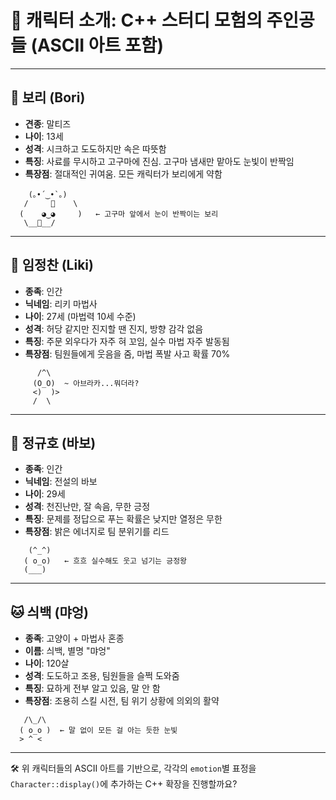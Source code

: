 
# 🐾 캐릭터 소개: C++ 스터디 모험의 주인공들 (ASCII 아트 포함)

---

## 🐶 보리 (Bori)
- **견종**: 말티즈
- **나이**: 13세
- **성격**: 시크하고 도도하지만 속은 따뜻함
- **특징**: 사료를 무시하고 고구마에 진심. 고구마 냄새만 맡아도 눈빛이 반짝임
- **특장점**: 절대적인 귀여움. 모든 캐릭터가 보리에게 약함

```ascii
    (｡•́‿•̀｡)
   /     🍠    \
  (    ◕‿◕     )   ← 고구마 앞에서 눈이 반짝이는 보리
   \__🐾__/
```

---

## 🧙 임정찬 (Liki)
- **종족**: 인간
- **닉네임**: 리키 마법사
- **나이**: 27세 (마법력 10세 수준)
- **성격**: 허당 같지만 진지할 땐 진지, 방향 감각 없음
- **특징**: 주문 외우다가 자주 혀 꼬임, 실수 마법 자주 발동됨
- **특장점**: 팀원들에게 웃음을 줌, 마법 폭발 사고 확률 70%

```ascii
      /^\
     (O_O)  ~ 아브라카...뭐더라?
     <)  )>
     /  \
```

---

## 🧢 정규호 (바보)
- **종족**: 인간
- **닉네임**: 전설의 바보
- **나이**: 29세
- **성격**: 천진난만, 잘 속음, 무한 긍정
- **특징**: 문제를 정답으로 푸는 확률은 낮지만 열정은 무한
- **특장점**: 밝은 에너지로 팀 분위기를 리드

```ascii
    (^_^)
   ( o_o)   ← 흐흐 실수해도 웃고 넘기는 긍정왕
   (___)
```

---

## 🐱 싀백 (먀엉)
- **종족**: 고양이 + 마법사 혼종
- **이름**: 싀백, 별명 "먀엉"
- **나이**: 120살
- **성격**: 도도하고 조용, 팀원들을 슬쩍 도와줌
- **특징**: 묘하게 전부 알고 있음, 말 안 함
- **특장점**: 조용히 스킬 시전, 팀 위기 상황에 의외의 활약

```ascii
   /\_/\  
  ( o_o )  ← 말 없이 모든 걸 아는 듯한 눈빛
  > ^ <  
```

---

🛠️ 위 캐릭터들의 ASCII 아트를 기반으로, 각각의 `emotion`별 표정을 `Character::display()`에 추가하는 C++ 확장을 진행할까요?
